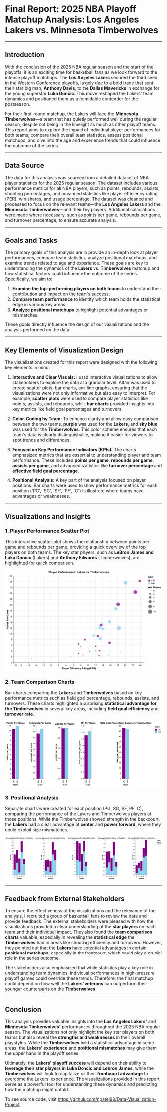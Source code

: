 # **Final Report: 2025 NBA Playoff Matchup Analysis: Los Angeles Lakers vs. Minnesota Timberwolves**

---

## **Introduction**

With the conclusion of the 2025 NBA regular season and the start of the playoffs, it is an exciting time for basketball fans as we look forward to the intense playoff matchups. The **Los Angeles Lakers** secured the third seed in the Western Conference playoffs, largely due to a bold trade that sent their star big man, **Anthony Davis**, to the **Dallas Mavericks** in exchange for the young superstar **Luka Dončić**. This move reshaped the Lakers' team dynamics and positioned them as a formidable contender for the postseason.

For their first-round matchup, the Lakers will face the **Minnesota Timberwolves**—a team that has quietly performed well during the regular season, despite not being in the limelight as much as other playoff teams. This report aims to explore the impact of individual player performances for both teams, compare their overall team statistics, assess positional matchups, and dive into the age and experience trends that could influence the outcome of the series.

---

## **Data Source**

The data for this analysis was sourced from a detailed dataset of NBA player statistics for the 2025 regular season. The dataset includes various performance metrics for all NBA players, such as points, rebounds, assists, shooting percentages, and advanced statistics like player efficiency rating (PER), win shares, and usage percentage. The dataset was cleaned and processed to focus on the relevant teams—the **Los Angeles Lakers** and the **Minnesota Timberwolves**—and their key players. Additional calculations were made where necessary, such as points per game, rebounds per game, and turnover percentage, to ensure accurate analysis.

---

## **Goals and Tasks**

The primary goals of this analysis are to provide an in-depth look at player performances, compare team statistics, analyze positional matchups, and examine trends related to age and experience. These goals are key to understanding the dynamics of the **Lakers** vs. **Timberwolves** matchup and how statistical factors could influence the outcome of the series. Specifically, we aim to:

1. **Examine the top-performing players on both teams** to understand their contribution and impact on the team's success.
2. **Compare team performance** to identify which team holds the statistical edge in various key areas.
3. **Analyze positional matchups** to highlight potential advantages or mismatches.

These goals directly influence the design of our visualizations and the analysis performed on the data.

---

## **Key Elements of Visualization Design**

The visualizations created for this report were designed with the following key elements in mind:

1. **Interactive and Clear Visuals:** I used interactive visualizations to allow stakeholders to explore the data at a granular level. Altair was used to create scatter plots, bar charts, and line graphs, ensuring that the visualizations were not only informative but also easy to interpret. For example, **scatter plots** were used to compare player statistics like points, assists, and rebounds, while **bar charts** provided insights into key metrics like field goal percentages and turnovers.

2. **Color-Coding by Team:** To enhance clarity and allow easy comparison between the two teams, **purple** was used for the **Lakers**, and **sky blue** was used for the **Timberwolves**. This color scheme ensures that each team's data is clearly distinguishable, making it easier for viewers to spot trends and differences.

3. **Focused on Key Performance Indicators (KPIs):** The charts emphasized metrics that are essential to understanding player and team performance. These included **points per game**, **rebounds per game**, **assists per game**, and advanced statistics like **turnover percentage** and **effective field goal percentage**.

4. **Positional Analysis:** A key part of the analysis focused on player positions. Bar charts were used to show performance metrics for each position ('PG', 'SG', 'SF', 'PF', 'C') to illustrate where teams have advantages or weaknesses.

---

## **Visualizations and Insights**

### 1. **Player Performance Scatter Plot**

This interactive scatter plot shows the relationship between points per game and rebounds per game, providing a quick overview of the top players on both teams. The key star players, such as **LeBron James and Luka Doncic** (Lakers) and **Anthony Edwards** (Timberwolves), are highlighted for quick comparison.

![Player Performance Scatter Plot](player_performance_scatter.png)

### 2. **Team Comparison Charts**

Bar charts comparing the **Lakers** and **Timberwolves** based on key performance metrics such as field goal percentage, rebounds, assists, and turnovers. These charts highlighted a surprising **statistical advantage for the Timberwolves** in several key areas, including **field goal efficiency** and **turnover rate**.

![Team Comparison](team_stats_comparison.png)

### 3. **Positional Analysis**

Separate charts were created for each position (PG, SG, SF, PF, C), comparing the performance of the Lakers and Timberwolves players at those positions. While the Timberwolves showed strength in the backcourt, the **Lakers** had a clear advantage at **center** and **power forward**, where they could exploit size mismatches.

![Positional Analysis](position_analysis.png)

---

## **Feedback from External Stakeholders**

To ensure the effectiveness of the visualizations and the relevance of the analysis, I recruited a group of basketball fans to review the data and provide feedback. The external stakeholders were pleased with how the visualizations provided a clear understanding of the **star players** on each team and their individual impact. They also found the **team comparison charts** valuable, especially in revealing the **statistical edge** the **Timberwolves** had in areas like shooting efficiency and turnovers. However, they pointed out that the **Lakers** have potential advantages in certain **positional matchups**, especially in the frontcourt, which could play a crucial role in the series outcome.

The stakeholders also emphasized that while statistics play a key role in understanding team dynamics, individual performances in high-pressure playoff games could override these trends. Therefore, the final matchup could depend on how well the **Lakers' veterans** can outperform their younger counterparts on the **Timberwolves**.

---

## **Conclusion**

This analysis provides valuable insights into the **Los Angeles Lakers'** and **Minnesota Timberwolves'** performances throughout the 2025 NBA regular season. The visualizations not only highlight the key star players on both teams but also reveal the **strengths and weaknesses** in their overall playstyles. While the **Timberwolves** hold a statistical advantage in some areas, the **Lakers' experience** and **positional mismatches** may give them the upper hand in the playoff series.

Ultimately, the **Lakers' playoff success** will depend on their ability to **leverage their star players in Luka Doncic and Lebron James**, while the **Timberwolves** will look to capitalize on their **frontcourt advantage** to overcome the Lakers’ experience. The visualizations provided in this report serve as a powerful tool for understanding these dynamics and predicting how the matchup might unfold.

To see source code, visit https://github.com/npatel98/Data-Visualization-Project.
